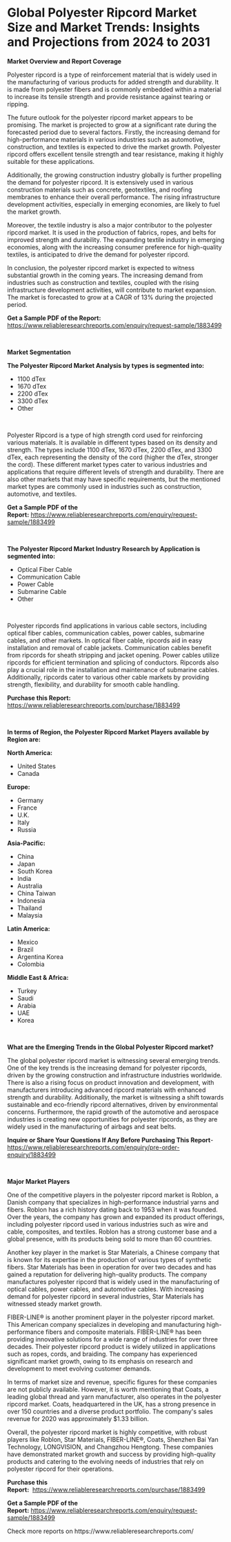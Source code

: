 <p><h1>Global Polyester Ripcord Market Size and Market Trends: Insights and Projections from 2024 to 2031</h1></p><p><strong>Market Overview and Report Coverage</strong></p>
<p><p>Polyester ripcord is a type of reinforcement material that is widely used in the manufacturing of various products for added strength and durability. It is made from polyester fibers and is commonly embedded within a material to increase its tensile strength and provide resistance against tearing or ripping.</p><p>The future outlook for the polyester ripcord market appears to be promising. The market is projected to grow at a significant rate during the forecasted period due to several factors. Firstly, the increasing demand for high-performance materials in various industries such as automotive, construction, and textiles is expected to drive the market growth. Polyester ripcord offers excellent tensile strength and tear resistance, making it highly suitable for these applications.</p><p>Additionally, the growing construction industry globally is further propelling the demand for polyester ripcord. It is extensively used in various construction materials such as concrete, geotextiles, and roofing membranes to enhance their overall performance. The rising infrastructure development activities, especially in emerging economies, are likely to fuel the market growth.</p><p>Moreover, the textile industry is also a major contributor to the polyester ripcord market. It is used in the production of fabrics, ropes, and belts for improved strength and durability. The expanding textile industry in emerging economies, along with the increasing consumer preference for high-quality textiles, is anticipated to drive the demand for polyester ripcord.</p><p>In conclusion, the polyester ripcord market is expected to witness substantial growth in the coming years. The increasing demand from industries such as construction and textiles, coupled with the rising infrastructure development activities, will contribute to market expansion. The market is forecasted to grow at a CAGR of 13% during the projected period.</p></p>
<p><strong>Get a Sample PDF of the Report:</strong> <a href="https://www.reliableresearchreports.com/enquiry/request-sample/1883499">https://www.reliableresearchreports.com/enquiry/request-sample/1883499</a></p>
<p>&nbsp;</p>
<p><strong>Market Segmentation</strong></p>
<p><strong>The Polyester Ripcord Market Analysis by types is segmented into:</strong></p>
<p><ul><li>1100 dTex</li><li>1670 dTex</li><li>2200 dTex</li><li>3300 dTex</li><li>Other</li></ul></p>
<p>&nbsp;</p>
<p><p>Polyester Ripcord is a type of high strength cord used for reinforcing various materials. It is available in different types based on its density and strength. The types include 1100 dTex, 1670 dTex, 2200 dTex, and 3300 dTex, each representing the density of the cord (higher the dTex, stronger the cord). These different market types cater to various industries and applications that require different levels of strength and durability. There are also other markets that may have specific requirements, but the mentioned market types are commonly used in industries such as construction, automotive, and textiles.</p></p>
<p><strong>Get a Sample PDF of the Report:</strong>&nbsp;<a href="https://www.reliableresearchreports.com/enquiry/request-sample/1883499">https://www.reliableresearchreports.com/enquiry/request-sample/1883499</a></p>
<p>&nbsp;</p>
<p><strong>The Polyester Ripcord Market Industry Research by Application is segmented into:</strong></p>
<p><ul><li>Optical Fiber Cable</li><li>Communication Cable</li><li>Power Cable</li><li>Submarine Cable</li><li>Other</li></ul></p>
<p>&nbsp;</p>
<p><p>Polyester ripcords find applications in various cable sectors, including optical fiber cables, communication cables, power cables, submarine cables, and other markets. In optical fiber cable, ripcords aid in easy installation and removal of cable jackets. Communication cables benefit from ripcords for sheath stripping and jacket opening. Power cables utilize ripcords for efficient termination and splicing of conductors. Ripcords also play a crucial role in the installation and maintenance of submarine cables. Additionally, ripcords cater to various other cable markets by providing strength, flexibility, and durability for smooth cable handling.</p></p>
<p><strong>Purchase this Report:</strong>&nbsp; <a href="https://www.reliableresearchreports.com/purchase/1883499">https://www.reliableresearchreports.com/purchase/1883499</a></p>
<p>&nbsp;</p>
<p><strong>In terms of Region, the Polyester Ripcord Market Players available by Region are:</strong></p>
<p>
    <p> <strong> North America: </strong>
        <ul>
            <li>United States</li>
            <li>Canada</li>
        </ul>
        </p> 
    <p> <strong> Europe: </strong>
        <ul>
            <li>Germany</li>
            <li>France</li>
            <li>U.K.</li>
            <li>Italy</li>
            <li>Russia</li>
        </ul>
        </p> 
    <p> <strong> Asia-Pacific: </strong>
        <ul>
            <li>China</li>
            <li>Japan</li>
            <li>South Korea</li>
            <li>India</li>
            <li>Australia</li>
            <li>China Taiwan</li>
            <li>Indonesia</li>
            <li>Thailand</li>
            <li>Malaysia</li>
        </ul>
        </p> 
    <p> <strong> Latin America: </strong>
        <ul>
            <li>Mexico</li>
            <li>Brazil</li>
            <li>Argentina Korea</li>
            <li>Colombia</li>
        </ul>
        </p> 
    <p> <strong> Middle East & Africa: </strong>
        <ul>
            <li>Turkey</li>
            <li>Saudi</li>
            <li>Arabia</li>
            <li>UAE</li>
            <li>Korea</li>
        </ul>
    </p>
    </p>
<p>&nbsp;</p>
<p><strong>What are the Emerging Trends in the Global Polyester Ripcord market?</strong></p>
<p><p>The global polyester ripcord market is witnessing several emerging trends. One of the key trends is the increasing demand for polyester ripcords, driven by the growing construction and infrastructure industries worldwide. There is also a rising focus on product innovation and development, with manufacturers introducing advanced ripcord materials with enhanced strength and durability. Additionally, the market is witnessing a shift towards sustainable and eco-friendly ripcord alternatives, driven by environmental concerns. Furthermore, the rapid growth of the automotive and aerospace industries is creating new opportunities for polyester ripcords, as they are widely used in the manufacturing of airbags and seat belts.</p></p>
<p><strong>Inquire or Share Your Questions If Any Before Purchasing This Report</strong>- <a href="https://www.reliableresearchreports.com/enquiry/pre-order-enquiry/1883499">https://www.reliableresearchreports.com/enquiry/pre-order-enquiry/1883499</a></p>
<p>&nbsp;</p>
<p><strong>Major Market Players</strong></p>
<p><p>One of the competitive players in the polyester ripcord market is Roblon, a Danish company that specializes in high-performance industrial yarns and fibers. Roblon has a rich history dating back to 1953 when it was founded. Over the years, the company has grown and expanded its product offerings, including polyester ripcord used in various industries such as wire and cable, composites, and textiles. Roblon has a strong customer base and a global presence, with its products being sold to more than 60 countries.</p><p>Another key player in the market is Star Materials, a Chinese company that is known for its expertise in the production of various types of synthetic fibers. Star Materials has been in operation for over two decades and has gained a reputation for delivering high-quality products. The company manufactures polyester ripcord that is widely used in the manufacturing of optical cables, power cables, and automotive cables. With increasing demand for polyester ripcord in several industries, Star Materials has witnessed steady market growth.</p><p>FIBER-LINE® is another prominent player in the polyester ripcord market. This American company specializes in developing and manufacturing high-performance fibers and composite materials. FIBER-LINE® has been providing innovative solutions for a wide range of industries for over three decades. Their polyester ripcord product is widely utilized in applications such as ropes, cords, and braiding. The company has experienced significant market growth, owing to its emphasis on research and development to meet evolving customer demands.</p><p>In terms of market size and revenue, specific figures for these companies are not publicly available. However, it is worth mentioning that Coats, a leading global thread and yarn manufacturer, also operates in the polyester ripcord market. Coats, headquartered in the UK, has a strong presence in over 150 countries and a diverse product portfolio. The company's sales revenue for 2020 was approximately $1.33 billion.</p><p>Overall, the polyester ripcord market is highly competitive, with robust players like Roblon, Star Materials, FIBER-LINE®, Coats, Shenzhen Bai Yan Technology, LONGVISION, and Changzhou Hengtong. These companies have demonstrated market growth and success by providing high-quality products and catering to the evolving needs of industries that rely on polyester ripcord for their operations.</p></p>
<p><strong>Purchase this Report:</strong>&nbsp;&nbsp;<a href="https://www.reliableresearchreports.com/purchase/1883499">https://www.reliableresearchreports.com/purchase/1883499</a></p>
<p></p>
<p><strong>Get a Sample PDF of the Report:</strong>&nbsp;<a href="https://www.reliableresearchreports.com/enquiry/request-sample/1883499">https://www.reliableresearchreports.com/enquiry/request-sample/1883499</a></p>
<p>Check more reports on https://www.reliableresearchreports.com/</p>